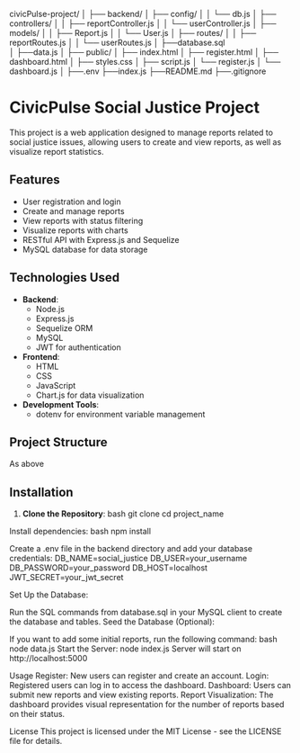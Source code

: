 civicPulse-project/
│
├── backend/
│   ├── config/
│   │   └── db.js
│   ├── controllers/
│   │   ├── reportController.js
│   │   └── userController.js
│   ├── models/
│   │   ├── Report.js
│   │   └── User.js
│   ├── routes/
│   │   ├── reportRoutes.js
│   │   └── userRoutes.js
│   ├──database.sql   
│   ├──data.js
│
├── public/
│   ├── index.html
│   ├── register.html
│   ├── dashboard.html
│   ├── styles.css
│   ├── script.js
│   └── register.js
│   └── dashboard.js
│
├──.env
├──index.js
├──README.md
├──.gitignore

# CivicPulse Social Justice Project

This project is a web application designed to manage reports related to social justice issues, allowing users to create and view reports, as well as visualize report statistics.

## Features

- User registration and login
- Create and manage reports
- View reports with status filtering
- Visualize reports with charts
- RESTful API with Express.js and Sequelize
- MySQL database for data storage

## Technologies Used

- **Backend**: 
  - Node.js
  - Express.js
  - Sequelize ORM
  - MySQL
  - JWT for authentication
- **Frontend**: 
  - HTML
  - CSS
  - JavaScript
  - Chart.js for data visualization
- **Development Tools**: 
  - dotenv for environment variable management

## Project Structure
As above


## Installation

1. **Clone the Repository**:
   bash
   git clone 
   cd project_name

Install dependencies: bash npm install

Create a .env file in the backend directory and add your database credentials: DB_NAME=social_justice DB_USER=your_username DB_PASSWORD=your_password DB_HOST=localhost JWT_SECRET=your_jwt_secret

Set Up the Database:

Run the SQL commands from database.sql in your MySQL client to create the database and tables.
Seed the Database (Optional):

If you want to add some initial reports, run the following command: bash node data.js
Start the Server:
node index.js
Server will start on http://localhost:5000

Usage
Register: New users can register and create an account.
Login: Registered users can log in to access the dashboard.
Dashboard: Users can submit new reports and view existing reports.
Report Visualization: The dashboard provides visual representation for the number of reports based on their status.

License
This project is licensed under the MIT License - see the LICENSE file for details.
